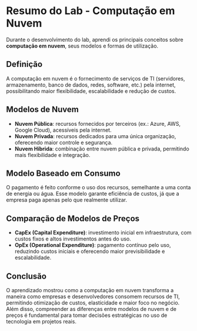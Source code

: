 # Resumo do Lab - Computação em Nuvem
Durante o desenvolvimento do lab, aprendi os principais conceitos sobre **computação em nuvem**, seus modelos e formas de utilização.  

## Definição
A computação em nuvem é o fornecimento de serviços de TI (servidores, armazenamento, banco de dados, redes, software, etc.) pela internet, possibilitando maior flexibilidade, escalabilidade e redução de custos.  

## Modelos de Nuvem
- **Nuvem Pública**: recursos fornecidos por terceiros (ex.: Azure, AWS, Google Cloud), acessíveis pela internet.  
- **Nuvem Privada**: recursos dedicados para uma única organização, oferecendo maior controle e segurança.  
- **Nuvem Híbrida**: combinação entre nuvem pública e privada, permitindo mais flexibilidade e integração.  

## Modelo Baseado em Consumo
O pagamento é feito conforme o uso dos recursos, semelhante a uma conta de energia ou água. Esse modelo garante eficiência de custos, já que a empresa paga apenas pelo que realmente utilizar.  

## Comparação de Modelos de Preços
- **CapEx (Capital Expenditure)**: investimento inicial em infraestrutura, com custos fixos e altos investimentos antes do uso.  
- **OpEx (Operational Expenditure)**: pagamento contínuo pelo uso, reduzindo custos iniciais e oferecendo maior previsibilidade e escalabilidade.  

## Conclusão
O aprendizado mostrou como a computação em nuvem transforma a maneira como empresas e desenvolvedores consomem recursos de TI, permitindo otimização de custos, elasticidade e maior foco no negócio. Além disso, compreender as diferenças entre modelos de nuvem e de preços é fundamental para tomar decisões estratégicas no uso de tecnologia em projetos reais.  
